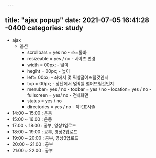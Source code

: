      ---
title: "ajax popup"
date: 2021-07-05 16:41:28 -0400
categories: study
---
- ajax
   - 옵션
      - scrollbars = yes  no - 스크롤바
      - resizeable = yes / no - 사이즈 변경
      - width = 00px; - 넒이
      - hegiht = 00px; - 높이
      - left= 00px; - 좌에서 몇 픽셀떨어뜨릴것인지
      - top = 00px; - 상단에서 몇픽셀 떨어뜨릴것인지
      - menubar= yes / no - toolbar = yes / no - location= yes / no 
      -fullscreen = yes/ no - 전체화면
     - status = yes / no 
     - directories = yes / no - 제목표시줄
- 14:00 ~ 15:00 : 운동
- 15:00 ~ 16:00 : 운동
- 17:00 ~ 18:00 : 공부, 영상1업로드
- 18:00 ~ 19:00 : 공부, 영상2업로드
- 19:00 ~ 20:00 : 공부, 영상3업로드
- 20:00 ~ 21:00 : 공부
- 21:00 ~ 22:00 : 공부
